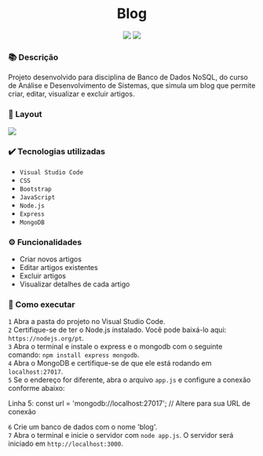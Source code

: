 <h1 align="center">Blog</h1>
<p align="center">
  <img src="https://img.shields.io/badge/STATUS-CONCLUIDO-green?style=plastic">
  <img src="https://img.shields.io/github/stars/deboradrf?style=social">
</p>

### 📚 Descrição
Projeto desenvolvido para disciplina de Banco de Dados NoSQL, do curso de Análise e Desenvolvimento de Sistemas, que simula um blog que permite criar, editar, visualizar e excluir artigos.

### 🎨 Layout
<img src="https://github.com/user-attachments/assets/060175f6-a16f-4732-9f13-d81bf48ce683">

### ✔️ Tecnologias utilizadas
- ``Visual Studio Code``
- ``CSS``
- ``Bootstrap``
- ``JavaScript``
- ``Node.js``
- ``Express``
- ``MongoDB``

### ⚙️ Funcionalidades
- Criar novos artigos
- Editar artigos existentes
- Excluir artigos
- Visualizar detalhes de cada artigo

### 📁 Como executar
``1`` Abra a pasta do projeto no Visual Studio Code. <br>
``2`` Certifique-se de ter o Node.js instalado. Você pode baixá-lo aqui: `https://nodejs.org/pt`. <br>
``3`` Abra o terminal e instale o express e o mongodb com o seguinte comando: `npm install express mongodb`. <br>
``4`` Abra o MongoDB e certifique-se de que ele está rodando em `localhost:27017`. <br>
``5`` Se o endereço for diferente, abra o arquivo `app.js` e configure a conexão conforme abaixo: 

Linha 5:
const url = 'mongodb://localhost:27017'; // Altere para sua URL de conexão

``6`` Crie um banco de dados com o nome 'blog'.  <br>
``7`` Abra o terminal e inicie o servidor com `node app.js`. O servidor será iniciado em `http://localhost:3000`.  <br>
